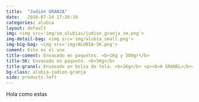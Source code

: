 ```yaml
---
title:  "Judión GRANJA"
date:   2016-07-24 17:26:19
categories: alubia
layout: default
img: <img src='img/sm_alubias/judion_granja_sm.png'>
img-detail-bag: <img src='img/alubia_small.png'>
img-big-bag: <img src='img/ALUBIA-5K.png'>
coment: Este es el uno
title-coment: Envasado en paquetes. <b>1Kg y 500gr</b>
title-5K: Envasado en paquete. <b>5Kg</b>
title-granel: Envasado en bolsa de tela. <b>1Kg</b> <p><b>A GRANEL</b><br> Envasado en bolsa de <b>10Kg, 25Kg</b> 
bg-class: alubia-judion-granja 
side: products-left
---
```


Hola como estas